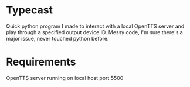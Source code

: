 # Typecast
Quick python program I made to interact with a local OpenTTS server and play through a specified output device ID.
Messy code, I'm sure there's a major issue, never touched python before.

# Requirements
OpenTTS server running on local host port 5500
